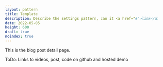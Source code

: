 ```yaml
---
layout: pattern
title: Template
description: Describe the settings pattern, can it <a href="#">link</a> to stuff
date: 2022-05-05
height: 600
draft: true
noindex: true
---
```


This is the blog post detail page.

ToDo:
Links to videos, post, code on github and hosted demo
